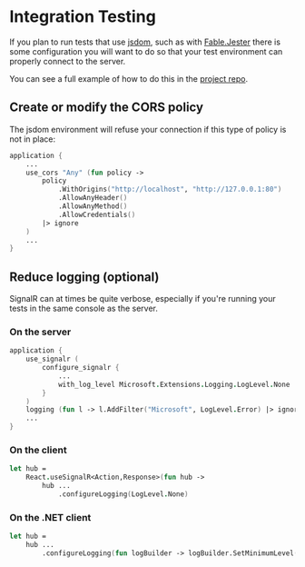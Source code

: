 # Integration Testing

If you plan to run tests that use [jsdom](https://github.com/jsdom/jsdom),
such as with [Fable.Jester](https://github.com/Shmew/Fable.Jester/) there is
some configuration you will want to do so that your test environment can 
properly connect to the server.

You can see a full example of how to do this in the [project repo](https://github.com/Shmew/Fable.SignalR/tree/master/tests).

## Create or modify the CORS policy

The jsdom environment will refuse your connection if this type of policy is
not in place:

```fsharp
application {
    ...
    use_cors "Any" (fun policy -> 
        policy
            .WithOrigins("http://localhost", "http://127.0.0.1:80")
            .AllowAnyHeader()
            .AllowAnyMethod()
            .AllowCredentials()
        |> ignore
    )
    ...
}
```

## Reduce logging (optional)

SignalR can at times be quite verbose, especially if you're running
your tests in the same console as the server.

### On the server

```fsharp
application {
    use_signalr (
        configure_signalr {
            ...
            with_log_level Microsoft.Extensions.Logging.LogLevel.None
        }
    )
    logging (fun l -> l.AddFilter("Microsoft", LogLevel.Error) |> ignore)
    ...
}
```

### On the client

```fsharp
let hub =
    React.useSignalR<Action,Response>(fun hub -> 
        hub ...
            .configureLogging(LogLevel.None)
```

### On the .NET client

```fsharp
let hub =
    hub ...
        .configureLogging(fun logBuilder -> logBuilder.SetMinimumLevel(LogLevel.None))
```
